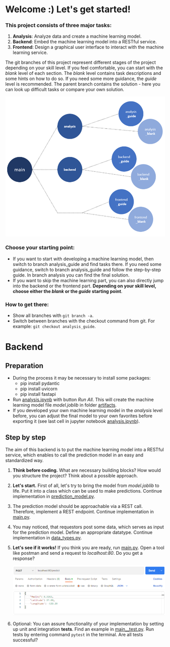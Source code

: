 # Welcome :) Let's get started!

### This project consists of three major tasks:
1) **Analysis**: Analyze data and create a machine learning model.
2) **Backend**: Embed the machine learning model into a RESTful service.
3) **Frontend**: Design a graphical user interface to interact with the machine learning service.

The git branches of this project represent different stages of the project depending on your skill level. If you feel comfortable, you can start with the *blank* level of each section. The *blank* level contains task descriptions and some hints on how to do so. If you need some more guidance, the *guide* level is recommended. The parent branch contains the solution - here you can look up difficult tasks or compare your own solution.

![](./images/git_branches.PNG)

### Choose your starting point: 
- If you want to start with developing a machine learning model, then switch to branch analysis_guide and find tasks there. If you need some guidance, switch to branch analysis_guide and follow the step-by-step guide. In branch analysis you can find the final solution. 
- If you want to skip the machine learning part, you can also directly jump into the backend or the frontend part. **Depending on your skill level, choose either the *blank* or the *guide* starting point**.


### How to get there:
- Show all branches with <code>git branch -a</code>.
- Switch between branches with the checkout command from git. For example: <code>git checkout analysis_guide</code>.


# Backend

## Preparation 
- During the process it may be necessary to install some packages:  
    - pip install pydantic
    - pip install uvicorn
    - pip install fastapi
- Run [analysis.ipynb](./backend/analysis/analysis.ipynb) with button *Run All*. This will create the machine learning model file *model.joblib* in folder [artifacts](./backend/artifacts/). 
- If you developed your own machine learning model in the *analysis* level before, you can adjust the final model to your own favorites before exporting it (see last cell in jupyter notebook [analysis.ipynb](./backend/analysis/analysis.ipynb)).


## Step by step
The aim of this backend is to put the machine learning model into a RESTful service, which enables to call the prediction model in an easy and standardized way.

1) **Think before coding.** What are necessary building blocks? How would you structure the project? Think about a possible approach.

2) **Let's start.** First of all, let's try to bring the model from *model.joblib* to life. Put it into a class which can be used to make predictions. Continue implementation in [prediction_model.py](./backend/src/prediction_model.py).
3) The prediction model should be approachable via a REST call. Therefore, implement a REST endpoint. Continue implementation in [main.py](./backend/src/main.py).
4) You may noticed, that requestors post some data, which serves as input for the prediction model. Define an appropriate datatype. Continue implementation in [data_types.py](./backend/src/data_types.py).

5) **Let's see if it works!** If you think you are ready, run [main.py](/backend/src/main.py). Open a tool like postman and send a request to *localhost:80*. Do you get a response?

    ![Postman Example](./images/postman_example.PNG)

6) Optional: You can assure functionality of your implementation by setting up unit and integration **tests**. Find an example in [main__test.py](./backend/src/main__test.py). Run tests by entering command <code>pytest</code> in the terminal. Are all tests successful?